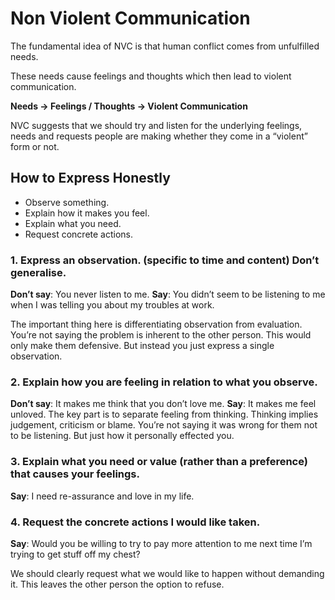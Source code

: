 # Non Violent Communication

The fundamental idea of NVC is that human conflict comes from unfulfilled needs.

These needs cause feelings and thoughts which then lead to violent communication.

**Needs -\> Feelings / Thoughts -\> Violent Communication**

NVC suggests that we should try and listen for the underlying feelings, needs and requests people are making whether they come in a “violent” form or not.


## How to Express Honestly
* Observe something. 
* Explain how it makes you feel. 
* Explain what you need. 
* Request concrete actions.

### 1. Express an observation. (specific to time and content) Don’t generalise.
**Don’t say**: You never listen to me. **Say**: You didn’t seem to be listening to me when I was telling you about my troubles at work.

The important thing here is differentiating observation from evaluation. You’re not saying the problem is inherent to the other person. This would only make them defensive. But instead you just express a single observation.

### 2. Explain how you are feeling in relation to what you observe.
**Don’t say**: It makes me think that you don’t love me. **Say**: It makes me feel unloved.
The key part is to separate feeling from thinking. Thinking implies judgement, criticism or blame. You’re not saying it was wrong for them not to be listening. But just how it personally effected you.

### 3. Explain what you need or value (rather than a preference) that causes your feelings.

**Say**: I need re-assurance and love in my life.

### 4. Request the concrete actions I would like taken.
**Say**: Would you be willing to try to pay more attention to me next time I’m trying to get stuff off my chest?

We should clearly request what we would like to happen without demanding it. This leaves the other person the option to refuse.